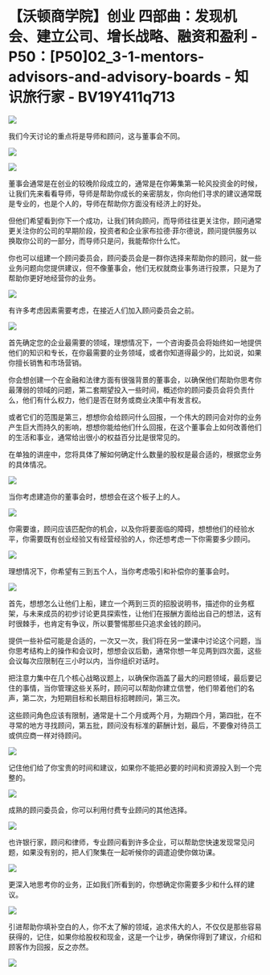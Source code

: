 # 【沃顿商学院】创业 四部曲：发现机会、建立公司、增长战略、融资和盈利 - P50：[P50]02_3-1-mentors-advisors-and-advisory-boards - 知识旅行家 - BV19Y411q713

![](img/af57f26bac4e2a7a2b3ff7121008f9f0_0.png)

我们今天讨论的重点将是导师和顾问，这与董事会不同。

![](img/af57f26bac4e2a7a2b3ff7121008f9f0_2.png)

![](img/af57f26bac4e2a7a2b3ff7121008f9f0_3.png)

董事会通常是在创业的较晚阶段成立的，通常是在你筹集第一轮风投资金的时候，让我们先来看看导师，导师是帮助你成长的亲密朋友，你向他们寻求的建议通常既是专业的，也是个人的，导师在帮助你方面没有经济上的好处。

但他们希望看到你下一个成功，让我们转向顾问，而导师往往更关注你，顾问通常更关注你的公司的早期阶段，投资者和企业家布拉德·菲尔德说，顾问提供服务以换取你公司的一部分，而导师只是问，我能帮你什么忙。

你也可以组建一个顾问委员会，顾问委员会是一群你选择来帮助你的顾问，就一些业务问题向您提供建议，但不像董事会，他们无权就商业事务进行投票，只是为了帮助你更好地经营你的业务。

![](img/af57f26bac4e2a7a2b3ff7121008f9f0_5.png)

有许多考虑因素需要考虑，在接近人们加入顾问委员会之前。

![](img/af57f26bac4e2a7a2b3ff7121008f9f0_7.png)

首先确定您的企业最需要的领域，理想情况下，一个咨询委员会将始终如一地提供他们的知识和专长，在你最需要的业务领域，或者你知道得最少的，比如说，如果你擅长销售和市场营销。

你会想创建一个在金融和法律方面有很强背景的董事会，以确保他们帮助你思考你最薄弱的领域的问题，第二套期望投入一些时间，概述你的顾问委员会将负责什么，他们有什么权力，他们是否在财务或商业决策中有发言权。

或者它们的范围是第三，想想你会给顾问什么回报，一个伟大的顾问会对你的业务产生巨大而持久的影响，想想你能给他们什么回报，在这个董事会上如何改善他们的生活和事业，通常给出很小的权益百分比是很常见的。

在单独的讲座中，您将具体了解如何确定什么数量的股权是最合适的，根据您业务的具体情况。

![](img/af57f26bac4e2a7a2b3ff7121008f9f0_9.png)

当你考虑建造你的董事会时，想想会在这个板子上的人。

![](img/af57f26bac4e2a7a2b3ff7121008f9f0_11.png)

你需要谁，顾问应该匹配你的机会，以及你将要面临的障碍，想想他们的经验水平，你需要既有创业经验又有经营经验的人，你还想考虑一下你需要多少顾问。

![](img/af57f26bac4e2a7a2b3ff7121008f9f0_13.png)

理想情况下，你希望有三到五个人，当你考虑吸引和补偿你的董事会时。

![](img/af57f26bac4e2a7a2b3ff7121008f9f0_15.png)

首先，想想怎么让他们上船，建立一个两到三页的招股说明书，描述你的业务框架，与未来成员的初步讨论更具探索性，让他们在报酬方面给出自己的想法，这有时很棘手，也肯定有争议，所以要警惕那些只追求金钱的顾问。

提供一些补偿可能是合适的，一次又一次，我们将在另一堂课中讨论这个问题，当你思考结构上的操作和会议时，想想会议后勤，通常你想一年见两到四次面，这些会议每次应限制在三小时以内，当你组织对话时。

把注意力集中在几个核心战略议题上，以确保你涵盖了最大的问题领域，最后要记住的事情，当你管理这些关系时，顾问可以帮助你建立信誉，他们带着他们的名声，第二次，为短期目标和长期目标招聘顾问，第三次。

这些顾问角色应该有限制，通常是十二个月或两个月，为期四个月，第四批，在不寻常的地方寻找顾问，第五批，顾问没有标准的薪酬计划，最后，不要像对待员工或供应商一样对待顾问。

![](img/af57f26bac4e2a7a2b3ff7121008f9f0_17.png)

记住他们给了你宝贵的时间和建议，如果你不能把必要的时间和资源投入到一个完整的。

![](img/af57f26bac4e2a7a2b3ff7121008f9f0_19.png)

成熟的顾问委员会，你可以利用付费专业顾问的其他选择。

![](img/af57f26bac4e2a7a2b3ff7121008f9f0_21.png)

也许银行家，顾问和律师，专业顾问看到许多企业，可以帮助您快速发现常见问题，如果没有别的，把人们聚集在一起听候你的调遣迫使你做功课。

![](img/af57f26bac4e2a7a2b3ff7121008f9f0_23.png)

更深入地思考你的业务，正如我们所看到的，你想确定你需要多少和什么样的建议。

![](img/af57f26bac4e2a7a2b3ff7121008f9f0_25.png)

引进帮助你填补空白的人，你不太了解的领域，追求伟大的人，不仅仅是那些容易获得的，记住，如果你给股权和现金，这是一个让步，确保你得到了建议，介绍和顾客作为回报，反之亦然。

![](img/af57f26bac4e2a7a2b3ff7121008f9f0_27.png)
